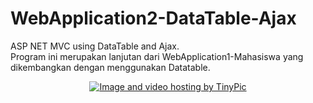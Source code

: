 # WebApplication2-DataTable-Ajax
ASP NET MVC using DataTable and Ajax. <br>
Program ini merupakan lanjutan dari WebApplication1-Mahasiswa yang dikembangkan dengan menggunakan Datatable. <br>
<center><a href="http://tinypic.com?ref=23k5krr" target="_blank"><img src="http://i68.tinypic.com/23k5krr.png" border="0" alt="Image and video hosting by TinyPic"></a><center><br>
